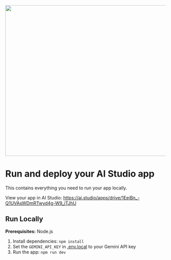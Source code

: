 <div align="center">
<img width="1200" height="475" alt="GHBanner" src="https://github.com/user-attachments/assets/0aa67016-6eaf-458a-adb2-6e31a0763ed6" />
</div>


# Run and deploy your AI Studio app

This contains everything you need to run your app locally.

View your app in AI Studio: https://ai.studio/apps/drive/1EeiBn_-Q1UVAsWDmRTwyd4g-W9_iTJhU

## Run Locally

**Prerequisites:**  Node.js


1. Install dependencies:
   `npm install`
2. Set the `GEMINI_API_KEY` in [.env.local](.env.local) to your Gemini API key
3. Run the app:
   `npm run dev`
